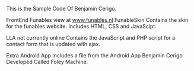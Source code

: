 This is the Sample Code Of Benjamin Cerigo. 

FrontEnd
Funables view at www.funables.nl
FunableSkin
	Contains the skin for the funables website. Includes HTML, CSS and JavaScipt. 

LLA not currently online
	Contains the JavaScript and PHP script for a contact form that is updated with ajax. 


Extra
Android App 
	Includes a file from the Android App Benjamin Cerigo Developed Called Foley Machine.
